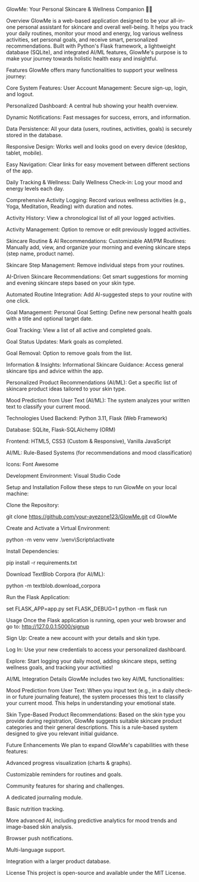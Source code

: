 GlowMe: Your Personal Skincare & Wellness Companion 🌿✨

Overview
GlowMe is a web-based application designed to be your all-in-one personal assistant for skincare and overall well-being. It helps you track your daily routines, monitor your mood and energy, log various wellness activities, set personal goals, and receive smart, personalized recommendations. Built with Python's Flask framework, a lightweight database (SQLite), and integrated AI/ML features, GlowMe's purpose is to make your journey towards holistic health easy and insightful.

Features
GlowMe offers many functionalities to support your wellness journey:

Core System Features:
User Account Management: Secure sign-up, login, and logout.

Personalized Dashboard: A central hub showing your health overview.

Dynamic Notifications: Fast messages for success, errors, and information.

Data Persistence: All your data (users, routines, activities, goals) is securely stored in the database.

Responsive Design: Works well and looks good on every device (desktop, tablet, mobile).

Easy Navigation: Clear links for easy movement between different sections of the app.

Daily Tracking & Wellness:
Daily Wellness Check-in: Log your mood and energy levels each day.

Comprehensive Activity Logging: Record various wellness activities (e.g., Yoga, Meditation, Reading) with duration and notes.

Activity History: View a chronological list of all your logged activities.

Activity Management: Option to remove or edit previously logged activities.

Skincare Routine & AI Recommendations:
Customizable AM/PM Routines: Manually add, view, and organize your morning and evening skincare steps (step name, product name).

Skincare Step Management: Remove individual steps from your routines.

AI-Driven Skincare Recommendations: Get smart suggestions for morning and evening skincare steps based on your skin type.

Automated Routine Integration: Add AI-suggested steps to your routine with one click.

Goal Management:
Personal Goal Setting: Define new personal health goals with a title and optional target date.

Goal Tracking: View a list of all active and completed goals.

Goal Status Updates: Mark goals as completed.

Goal Removal: Option to remove goals from the list.

Information & Insights:
Informational Skincare Guidance: Access general skincare tips and advice within the app.

Personalized Product Recommendations (AI/ML): Get a specific list of skincare product ideas tailored to your skin type.

Mood Prediction from User Text (AI/ML): The system analyzes your written text to classify your current mood.

Technologies Used
Backend: Python 3.11, Flask (Web Framework)

Database: SQLite, Flask-SQLAlchemy (ORM)

Frontend: HTML5, CSS3 (Custom & Responsive), Vanilla JavaScript

AI/ML: Rule-Based Systems (for recommendations and mood classification)

Icons: Font Awesome

Development Environment: Visual Studio Code

Setup and Installation
Follow these steps to run GlowMe on your local machine:

Clone the Repository:

git clone https://github.com/your-ayezone123/GlowMe.git
cd GlowMe

Create and Activate a Virtual Environment:

python -m venv venv
.\venv\Scripts\activate  

Install Dependencies:

pip install -r requirements.txt

Download TextBlob Corpora (for AI/ML):

python -m textblob.download_corpora

Run the Flask Application:

set FLASK_APP=app.py
set FLASK_DEBUG=1
python -m flask run

Usage
Once the Flask application is running, open your web browser and go to:
http://127.0.0.1:5000/signup

Sign Up: Create a new account with your details and skin type.

Log In: Use your new credentials to access your personalized dashboard.

Explore: Start logging your daily mood, adding skincare steps, setting wellness goals, and tracking your activities!

AI/ML Integration Details
GlowMe includes two key AI/ML functionalities:

Mood Prediction from User Text: When you input text (e.g., in a daily check-in or future journaling feature), the system processes this text to classify your current mood. This helps in understanding your emotional state.

Skin Type-Based Product Recommendations: Based on the skin type you provide during registration, GlowMe suggests suitable skincare product categories and their general descriptions. This is a rule-based system designed to give you relevant initial guidance.

Future Enhancements
We plan to expand GlowMe's capabilities with these features:

Advanced progress visualization (charts & graphs).

Customizable reminders for routines and goals.

Community features for sharing and challenges.

A dedicated journaling module.

Basic nutrition tracking.

More advanced AI, including predictive analytics for mood trends and image-based skin analysis.

Browser push notifications.

Multi-language support.

Integration with a larger product database.


License
This project is open-source and available under the MIT License.
